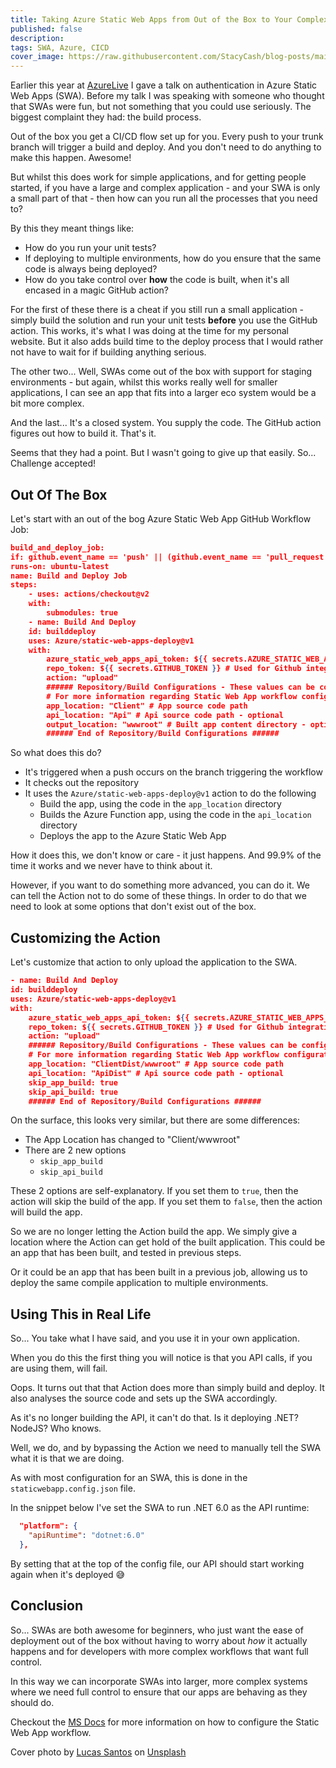 ```yaml
---
title: Taking Azure Static Web Apps from Out of the Box to Your Complex Pipelines
published: false
description: 
tags: SWA, Azure, CICD
cover_image: https://raw.githubusercontent.com/StacyCash/blog-posts/main/azure/2022/swa-custom-deploy/cover-image.jpg
---
```


Earlier this year at [AzureLive](https://azurelive.nl) I gave a talk on authentication in Azure Static Web Apps (SWA). Before my talk I was speaking with someone who thought that SWAs were fun, but not something that you could use seriously. The biggest complaint they had: the build process.

Out of the box you get a CI/CD flow set up for you. Every push to your trunk branch will trigger a build and deploy. And you don't need to do anything to make this happen. Awesome!

But whilst this does work for simple applications, and for getting people started, if you have a large and complex application - and your SWA is only a small part of that - then how can you run all the processes that you need to?

By this they meant things like:

* How do you run your unit tests?
* If deploying to multiple environments, how do you ensure that the same code is always being deployed?
* How do you take control over **how** the code is built, when it's all encased in a magic GitHub action?

For the first of these there is a cheat if you still run a small application - simply build the solution and run your unit tests **before** you use the GitHub action. This works, it's what I was doing at the time for my personal website. But it also adds build time to the deploy process that I would rather not have to wait for if building anything serious.

The other two... Well, SWAs come out of the box with support for staging environments - but again, whilst this works really well for smaller applications, I can see an app that fits into a larger eco system would be a bit more complex.

And the last... It's a closed system. You supply the code. The GitHub action figures out how to build it. That's it.

Seems that they had a point. But I wasn't going to give up that easily. So... Challenge accepted!

## Out Of The Box

Let's start with an out of the bog Azure Static Web App GitHub Workflow Job:

```json
build_and_deploy_job:
if: github.event_name == 'push' || (github.event_name == 'pull_request' && github.event.action != 'closed')
runs-on: ubuntu-latest
name: Build and Deploy Job
steps:
    - uses: actions/checkout@v2
    with:
        submodules: true
    - name: Build And Deploy
    id: builddeploy
    uses: Azure/static-web-apps-deploy@v1
    with:
        azure_static_web_apps_api_token: ${{ secrets.AZURE_STATIC_WEB_APPS_API_TOKEN_AMBITIOUS_GROUND_011396E03 }}
        repo_token: ${{ secrets.GITHUB_TOKEN }} # Used for Github integrations (i.e. PR comments)
        action: "upload"
        ###### Repository/Build Configurations - These values can be configured to match your app requirements. ######
        # For more information regarding Static Web App workflow configurations, please visit: https://aka.ms/swaworkflowconfig
        app_location: "Client" # App source code path
        api_location: "Api" # Api source code path - optional
        output_location: "wwwroot" # Built app content directory - optional
        ###### End of Repository/Build Configurations ######
```

So what does this do?

* It's triggered when a push occurs on the branch triggering the workflow
* It checks out the repository
* It uses the `Azure/static-web-apps-deploy@v1` action to do the following
  * Build the app, using the code in the `app_location` directory
  * Builds the Azure Function app, using the code in the `api_location` directory
  * Deploys the app to the Azure Static Web App

How it does this, we don't know or care - it just happens. And 99.9% of the time it works and we never have to think about it.

However, if you want to do something more advanced, you can do it. We can tell the Action not to do some of these things. In order to do that we need to look at some options that don't exist out of the box.

## Customizing the Action

Let's customize that action to only upload the application to the SWA.

```json
- name: Build And Deploy
id: builddeploy
uses: Azure/static-web-apps-deploy@v1
with:
    azure_static_web_apps_api_token: ${{ secrets.AZURE_STATIC_WEB_APPS_API_TOKEN_YELLO_RIVER_13413E103 }}
    repo_token: ${{ secrets.GITHUB_TOKEN }} # Used for Github integrations (i.e. PR comments)
    action: "upload"
    ###### Repository/Build Configurations - These values can be configured to match you app requirements. ######
    # For more information regarding Static Web App workflow configurations, please visit: https://aka.ms/swaworkflowconfig
    app_location: "ClientDist/wwwroot" # App source code path
    api_location: "ApiDist" # Api source code path - optional
    skip_app_build: true
    skip_api_build: true
    ###### End of Repository/Build Configurations ######
```

On the surface, this looks very similar, but there are some differences:

* The App Location has changed to "Client/wwwroot"
* There are 2 new options
  * `skip_app_build`
  * `skip_api_build`

These 2 options are self-explanatory. If you set them to `true`, then the action will skip the build of the app. If you set them to `false`, then the action will build the app.

So we are no longer letting the Action build the app. We simply give a location where the Action can get hold of the built application. This could be an app that has been built, and tested in previous steps.

Or it could be an app that has been built in a previous job, allowing us to deploy the same compile application to multiple environments.

## Using This in Real Life

So... You take what I have said, and you use it in your own application.

When you do this the first thing you will notice is that you API calls, if you are using them, will fail.

Oops. It turns out that that Action does more than simply build and deploy. It also analyses the source code and sets up the SWA accordingly.

As it's no longer building the API, it can't do that. Is it deploying .NET? NodeJS? Who knows.

Well, we do, and by bypassing the Action we need to manually tell the SWA what it is that we are doing.

As with most configuration for an SWA, this is done in the `staticwebapp.config.json` file.

In the snippet below I've set the SWA to run .NET 6.0 as the API runtime:

```json
  "platform": {
    "apiRuntime": "dotnet:6.0"
  },
```

By setting that at the top of the config file, our API should start working again when it's deployed 😅

## Conclusion

So... SWAs are both awesome for beginners, who just want the ease of deployment out of the box without having to worry about *how* it actually happens and for developers with more complex workflows that want full control.

In this way we can incorporate SWAs into larger, more complex systems where we need full control to ensure that our apps are behaving as they should do. 

Checkout the [MS Docs](https://docs.microsoft.com/en-us/azure/static-web-apps/build-configuration?tabs=github-actions) for more information on how to configure the Static Web App workflow.

Cover photo by [Lucas Santos](https://unsplash.com/@_staticvoid?utm_source=unsplash&utm_medium=referral&utm_content=creditCopyText) on [Unsplash](https://unsplash.com/s/photos/complex?utm_source=unsplash&utm_medium=referral&utm_content=creditCopyText)
